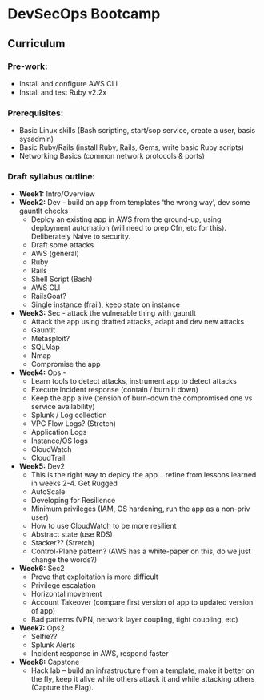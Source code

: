 # DevSecOps Bootcamp

## Curriculum

### Pre-work:
- Install and configure AWS CLI
- Install and test Ruby v2.2x
### Prerequisites:
- Basic Linux skills (Bash scripting, start/sop service, create a user, basis sysadmin)
- Basic Ruby/Rails (install Ruby, Rails, Gems, write basic Ruby scripts)
- Networking Basics (common network protocols & ports)

### Draft syllabus outline:
- **Week1:** Intro/Overview
- **Week2:** Dev - build an app from templates ‘the wrong way’, dev some gauntlt checks
  - Deploy an existing app in AWS from the ground-up, using deployment automation (will need to prep Cfn, etc for this). Deliberately Naive to security.
  - Draft some attacks
  - AWS (general)
  - Ruby
  - Rails
  - Shell Script (Bash)
  - AWS CLI
  - RailsGoat?
  - Single instance (frail), keep state on instance
- **Week3:** Sec - attack the vulnerable thing with gauntlt
  - Attack the app using drafted attacks, adapt and dev new attacks
  - Gauntlt
  - Metasploit?
  - SQLMap
  - Nmap
  - Compromise the app
- **Week4:** Ops -
  - Learn tools to detect attacks, instrument app to detect attacks
  - Execute Incident response (contain / burn it down)
  - Keep the app alive (tension of burn-down the compromised one vs service availability)
  - Splunk / Log collection
  - VPC Flow Logs? (Stretch)
  - Application Logs
  - Instance/OS logs
  - CloudWatch
  - CloudTrail
- **Week5:** Dev2
  - This is the right way to deploy the app… refine from lessons learned in weeks 2-4. Get Rugged
  - AutoScale
  - Developing for Resilience
  - Minimum privileges (IAM, OS hardening, run the app as a non-priv user)
  - How to use CloudWatch to be more resilient
  - Abstract state (use RDS)
  - Stacker?? (Stretch)
  - Control-Plane pattern? (AWS has a white-paper on this, do we just change the words?)
- **Week6:** Sec2
  - Prove that exploitation is more difficult
  - Privilege escalation
  - Horizontal movement
  - Account Takeover (compare first version of app to updated version of app)
  - Bad patterns (VPN, network layer coupling, tight coupling, etc)
- **Week7:** Ops2
  - Selfie??
  - Splunk Alerts
  - Incident response in AWS, respond faster
- **Week8:** Capstone
  - Hack lab – build an infrastructure from a template, make it better on the fly, keep it alive while others attack it and while attacking others (Capture the Flag).
